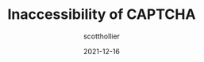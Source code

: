 ---
author: scotthollier
coauthor: cooper_w3c
# coauthors @@
date: 2021-12-16
draft: true
publisher: w3c
tags:
  - accessibility
  - captcha
target_url: https://www.w3.org/TR/2021/DNOTE-turingtest-20211216/
title: Inaccessibility of CAPTCHA
---